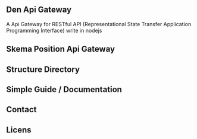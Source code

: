 ## Den Api Gateway

A Api Gateway for RESTful API (Representational State Transfer Application Programming Interface)  write in nodejs

## Skema Position Api Gateway

## Structure Directory

## Simple Guide / Documentation

## Contact

## Licens


